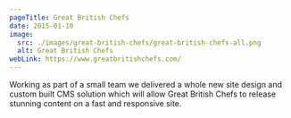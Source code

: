 ```yaml
---
pageTitle: Great British Chefs
date: 2015-01-10
image:
  src: ./images/great-british-chefs/great-british-chefs-all.png
  alt: Great British Chefs
webLink: https://www.greatbritishchefs.com/
---
```

Working as part of a small team we delivered a whole new site design and custom built CMS solution which will allow Great British Chefs to release stunning content on a fast and responsive site.
